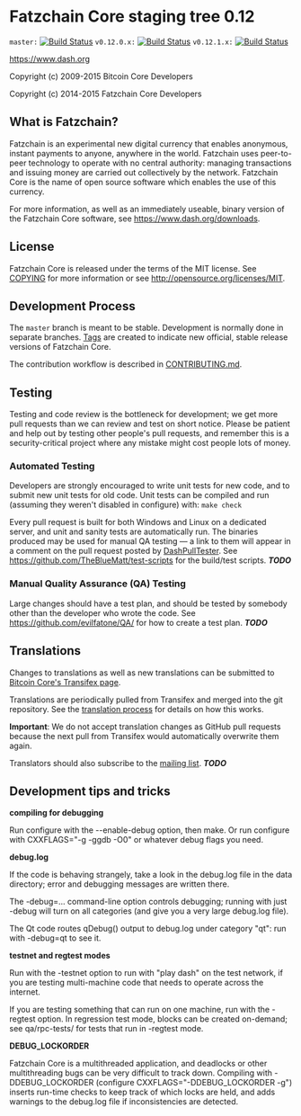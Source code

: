 Fatzchain Core staging tree 0.12
===============================

`master:` [![Build Status](https://travis-ci.org/evilfatone/dash.svg?branch=master)](https://travis-ci.org/evilfatone/dash) `v0.12.0.x:` [![Build Status](https://travis-ci.org/evilfatone/dash.svg?branch=v0.12.0.x)](https://travis-ci.org/evilfatone/dash/branches) `v0.12.1.x:` [![Build Status](https://travis-ci.org/evilfatone/dash.svg?branch=v0.12.1.x)](https://travis-ci.org/evilfatone/dash/branches)

https://www.dash.org

Copyright (c) 2009-2015 Bitcoin Core Developers

Copyright (c) 2014-2015 Fatzchain Core Developers


What is Fatzchain?
----------------

Fatzchain is an experimental new digital currency that enables anonymous, instant
payments to anyone, anywhere in the world. Fatzchain uses peer-to-peer technology
to operate with no central authority: managing transactions and issuing money
are carried out collectively by the network. Fatzchain Core is the name of open
source software which enables the use of this currency.

For more information, as well as an immediately useable, binary version of
the Fatzchain Core software, see https://www.dash.org/downloads.


License
-------

Fatzchain Core is released under the terms of the MIT license. See [COPYING](COPYING) for more
information or see http://opensource.org/licenses/MIT.

Development Process
-------------------

The `master` branch is meant to be stable. Development is normally done in separate branches.
[Tags](https://github.com/evilfatone/dash/tags) are created to indicate new official,
stable release versions of Fatzchain Core.

The contribution workflow is described in [CONTRIBUTING.md](https://github.com/evilfatone/dash/blob/v0.12.1.x/CONTRIBUTING.md).


Testing
-------

Testing and code review is the bottleneck for development; we get more pull
requests than we can review and test on short notice. Please be patient and help out by testing
other people's pull requests, and remember this is a security-critical project where any mistake might cost people
lots of money.

### Automated Testing

Developers are strongly encouraged to write unit tests for new code, and to
submit new unit tests for old code. Unit tests can be compiled and run (assuming they weren't disabled in configure) with: `make check`

Every pull request is built for both Windows and Linux on a dedicated server,
and unit and sanity tests are automatically run. The binaries produced may be
used for manual QA testing — a link to them will appear in a comment on the
pull request posted by [DashPullTester](https://github.com/evilfatone/PullTester). See https://github.com/TheBlueMatt/test-scripts
for the build/test scripts. ***TODO***

### Manual Quality Assurance (QA) Testing

Large changes should have a test plan, and should be tested by somebody other
than the developer who wrote the code.
See https://github.com/evilfatone/QA/ for how to create a test plan. ***TODO***

Translations
------------

Changes to translations as well as new translations can be submitted to
[Bitcoin Core's Transifex page](https://www.transifex.com/projects/p/dash/).

Translations are periodically pulled from Transifex and merged into the git repository. See the
[translation process](doc/translation_process.md) for details on how this works.

**Important**: We do not accept translation changes as GitHub pull requests because the next
pull from Transifex would automatically overwrite them again.

Translators should also subscribe to the [mailing list](https://groups.google.com/forum/#!forum/dash-translators). ***TODO***

Development tips and tricks
---------------------------

**compiling for debugging**

Run configure with the --enable-debug option, then make. Or run configure with
CXXFLAGS="-g -ggdb -O0" or whatever debug flags you need.

**debug.log**

If the code is behaving strangely, take a look in the debug.log file in the data directory;
error and debugging messages are written there.

The -debug=... command-line option controls debugging; running with just -debug will turn
on all categories (and give you a very large debug.log file).

The Qt code routes qDebug() output to debug.log under category "qt": run with -debug=qt
to see it.

**testnet and regtest modes**

Run with the -testnet option to run with "play dash" on the test network, if you
are testing multi-machine code that needs to operate across the internet.

If you are testing something that can run on one machine, run with the -regtest option.
In regression test mode, blocks can be created on-demand; see qa/rpc-tests/ for tests
that run in -regtest mode.

**DEBUG_LOCKORDER**

Fatzchain Core is a multithreaded application, and deadlocks or other multithreading bugs
can be very difficult to track down. Compiling with -DDEBUG_LOCKORDER (configure
CXXFLAGS="-DDEBUG_LOCKORDER -g") inserts run-time checks to keep track of which locks
are held, and adds warnings to the debug.log file if inconsistencies are detected.
